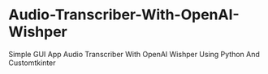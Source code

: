 # Audio-Transcriber-With-OpenAI-Wishper
Simple GUI App Audio Transcriber With OpenAI Wishper Using Python And Customtkinter
